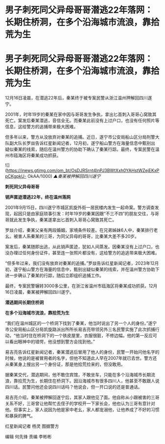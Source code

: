 # 男子刺死同父异母哥哥潜逃22年落网：长期住桥洞，在多个沿海城市流浪，靠拾荒为生

# 男子刺死同父异母哥哥潜逃22年落网：长期住桥洞，在多个沿海城市流浪，靠拾荒为生

12月16日凌晨，在潜逃22年后，秦某终于被专案民警从浙江温州押解回四川遂宁。

2001年，时年19岁的秦某在家中因与哥哥发生争执，拿出匕首刺入哥哥心窝致其死亡。案发后秦某潜逃，音信全无。而秦某此前没有上过户口，也没有任何照片等信息，这给警方的追捕带来极大困难。

但多年以来，警方从没放弃对秦某的追捕。近日，遂宁市公安局船山区分局刑警大队副大队长罗燚告诉红星新闻记者，12月初，遂宁船山警方在海量信息中甄别出疑似秦某的线索，随后在温州警方的协助下确认了秦某行踪。最终，专案民警在温州市瓯海区将秦某成功抓获。

![](https://inews.gtimg.com/om_bt/OsDJRSrnt4lnPJ3BWtXxh0YAHstWZejEKxPpCKgpkU-
OkAA/1000) _▲秦某被押解回四川遂宁_

**刺死同父异母哥哥**

**销声匿迹潜逃22年，终在温州落网**

2001年9月15日，四川遂宁市城区凯旋外街一居民楼内发生一起命案。警方调查发现，起因只是由家庭琐事引发：时年19岁的秦某因跟“不三不四”的朋友交往，与哥哥就此发生争执，秦某遂拿出匕首刺入哥哥心窝致其死亡。

罗燚介绍，秦某父亲有两段婚姻，家境条件较差。在兄弟姊妹6人中，秦某排行老幺。被害人系秦某的三哥，为同父异母的哥哥，比秦某大差不多20岁。

案发后，秦某随即出逃，从此销声匿迹，犹如人间蒸发。因秦某没有上过户口，也没办理过任何身份证件，甚至连一张照片都没有，这给警方的追逃带来极大困难。

“但多年过来，我们没有放弃对秦某的追捕。”罗燚告诉红星新闻记者，2023年12月初，遂宁船山警方在海量的信息中，甄别出疑似秦某的线索，并在温州警方协助下进一步确认了秦某的行踪，随后立即组织追捕工作。

最终，专案民警辗转3000多公里，在浙江省温州市瓯海区将秦某成功抓获。12月16日凌晨，秦某被押解回四川遂宁。

**潜逃期间长期住桥洞**

**在多个沿海城市流浪，靠拾荒为生**

“我们在温州城区的一个桥洞下找到了秦某，他当时说出了另一个人的身份。”遂宁市公安局船山区分局凯旋路派出所所长易吉亮带领另外三名民警实施了此次抓捕行动，“他当时住在桥洞下的一个铁皮屋里，衣服很脏，不修边幅。他的第一反应可以看出眼神中的错愕，他没想到警方会找到他。”

易吉亮告诉红星新闻记者，秦某潜逃后冒用了他人的身份，民警一开始问他名字的时候，他说的是被冒用者的名字，但他不知道此人早在2007年就已去世。警方还从秦某身上搜出另一个身份证，那是他拾荒捡来的，但没敢用。

据秦某交代，潜逃期间，他不敢住宾馆，不敢坐车，只能在多个沿海城市长期流浪，靠拾荒为生，长期住在桥洞下。因沿海城市有很多四川人，他甚至不敢跟人说四川话。民警问他还会说四川话吗？他说会，但一开口说的还是普通话。

易吉亮介绍，秦某被押解回遂宁后，其家人跟他见了面。他自称从小跟被害的三哥关系不好，三哥曾让他帮忙去侄子的学校开一下家长会，他也认为三哥有意针对他。但事实上，家人说因为他是家中老幺，家人都宠溺他，让他养成了不好的习惯和暴戾的脾气。

红星新闻记者 杨灵 图据警方

编辑 何先锋 责编 李彬彬


